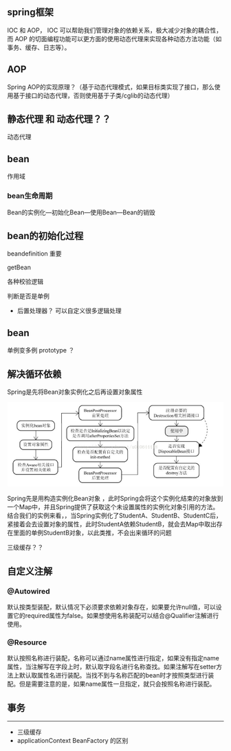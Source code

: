 
## spring框架
IOC 和 AOP，
IOC 可以帮助我们管理对象的依赖关系，极大减少对象的耦合性，
而 AOP 的切面编程功能可以更方面的使用动态代理来实现各种动态方法功能（如事务、缓存、日志等）。

## AOP

Spring AOP的实现原理？（基于动态代理模式，如果目标类实现了接口，那么使用基于接口的动态代理，否则使用基于子类/cglib的动态代理）



## 静态代理 和  动态代理？？

动态代理

## bean

作用域

### bean生命周期

Bean的实例化—初始化Bean—使用Bean—Bean的销毁


## bean的初始化过程

beandefinition  重要

getBean

各种校验逻辑

判断是否是单例

- 后置处理器？ 可以自定义很多逻辑处理

## bean

单例变多例
prototype ？

## 解决循环依赖

Spring是先将Bean对象实例化之后再设置对象属性

![](2020-10-19-14-55-07.png)

Spring先是用构造实例化Bean对象 ，此时Spring会将这个实例化结束的对象放到一个Map中，并且Spring提供了获取这个未设置属性的实例化对象引用的方法。   结合我们的实例来看，，当Spring实例化了StudentA、StudentB、StudentC后，紧接着会去设置对象的属性，此时StudentA依赖StudentB，就会去Map中取出存在里面的单例StudentB对象，以此类推，不会出来循环的问题

三级缓存？？

## 自定义注解

### @Autowired
默认按类型装配，默认情况下必须要求依赖对象存在，如果要允许null值，可以设置它的required属性为false。如果想使用名称装配可以结合@Qualifier注解进行使用。

### @Resource
默认按照名称进行装配，名称可以通过name属性进行指定，如果没有指定name属性，当注解写在字段上时，默认取字段名进行名称查找。如果注解写在setter方法上默认取属性名进行装配。当找不到与名称匹配的bean时才按照类型进行装配。但是需要注意的是，如果name属性一旦指定，就只会按照名称进行装配。



## 事务

---

- 三级缓存
- applicationContext BeanFactory 的区别
